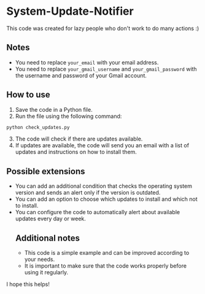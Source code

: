 # System-Update-Notifier
This code was created for lazy people who don't work to do many actions :)
## Notes
- You need to replace ```your_email``` with your email address.
- You need to replace ```your_gmail_username``` and ```your_gmail_password``` with the username and password of your Gmail account.
## How to use
1. Save the code in a Python file.
2. Run the file using the following command:
```py
python check_updates.py
```
3. The code will check if there are updates available.
4. If updates are available, the code will send you an email with a list of updates and instructions on how to install them.
## Possible extensions
- You can add an additional condition that checks the operating system version and sends an alert only if the version is outdated.
- You can add an option to choose which updates to install and which not to install.
- You can configure the code to automatically alert about available updates every day or week.
  ## Additional notes
  - This code is a simple example and can be improved according to your needs.
  - It is important to make sure that the code works properly before using it regularly.

I hope this helps!

